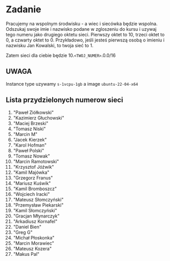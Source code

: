 # Zadanie
Pracujemy na wspolnym środwisku - a wiec i siecówka będzie wspolna. Odszukaj swoje imie i nazwisko podane w zgloszeniu do kursu i uzywaj tego numeru jako drugiego oktetu sieci. Pierwszy oktet to 10, trzeci oktet to 0, a czwarty oktet to 0. Przykładowo, jeśli jesteś pierwszą osobą o imieniu i nazwisku Jan Kowalski, to twoja sieć to 1.

Zatem sieci dla ciebie będzie 10.`<TWOJ_NUMER>`.0.0/16

## UWAGA
Instance type uzywamy `s-1vcpu-1gb` a image `ubuntu-22-04-x64`

## Lista przydzielonych numerow sieci

1. "Paweł Ziółkowski"
2. "Kazimierz Głuchowski"
3. "Maciej Brzeski"
4. "Tomasz Niski"
5. "Marcin M"
6. "Jacek Kierzek"
7. "Karol Hofman"
8. "Paweł Polski"
9. "Tomasz Nowak"
10. "Marcin Ramotowski"
11. "Krzysztof Jóźwik"
12. "Kamil Majówka"
13. "Grzegorz Franus"
14. "Mariusz Kuświk"
15. "Kamil Bromboszcz"
16. "Wojciech Iracki"
17. "Mateusz Słomczyński"
18. "Przemysław Piekarski"
19. "Kamil Słomczyński"
20. "Gracjan Młynarczyk"
21. "Arkadiusz Kornafel"
22. "Daniel Bien"
23. "Greg G"
24. "Michał Płoskonka"
25. "Marcin Morawiec"
26. "Mateusz Kozera"
27. "Makus Pal"